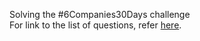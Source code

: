 Solving the #6Companies30Days challenge
<br>
For link to the list of questions, refer [here](https://docs.google.com/document/d/1jkVKWPcOAE2Xjt7GFLV-M8N50HygZpWcO26REFa7dZM/edit).